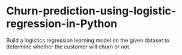 # Churn-prediction-using-logistic-regression-in-Python
Build a logistics regression learning model on the given dataset to determine whether the customer will churn or not.
